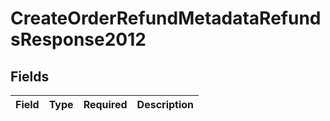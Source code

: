 # CreateOrderRefundMetadataRefundsResponse2012


## Fields

| Field       | Type        | Required    | Description |
| ----------- | ----------- | ----------- | ----------- |